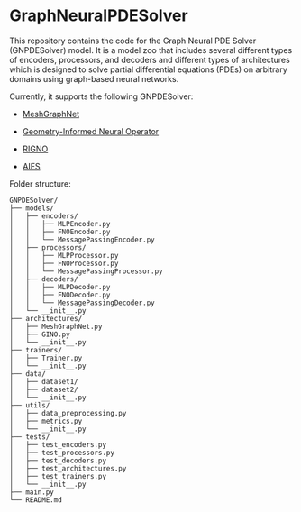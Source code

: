 # GraphNeuralPDESolver
This repository contains the code for the Graph Neural PDE Solver (GNPDESolver) model. It is a model zoo that includes several different types of encoders, processors, and decoders and different types of architectures which is designed to solve partial differential equations (PDEs) on arbitrary domains using graph-based neural networks.

Currently, it supports the following GNPDESolver:

- [MeshGraphNet](https://sites.google.com/view/meshgraphnets)
- [Geometry-Informed Neural Operator](https://openreview.net/pdf?id=86dXbqT5Ua)

- [RIGNO](https://github.com/sprmsv/rigno)
- [AIFS](https://arxiv.org/pdf/2406.01465)



Folder structure:
```
GNPDESolver/
├── models/
│   ├── encoders/
│   │   ├── MLPEncoder.py
│   │   ├── FNOEncoder.py
│   │   └── MessagePassingEncoder.py
│   ├── processors/
│   │   ├── MLPProcessor.py
│   │   ├── FNOProcessor.py
│   │   └── MessagePassingProcessor.py
│   ├── decoders/
│   │   ├── MLPDecoder.py
│   │   ├── FNODecoder.py
│   │   └── MessagePassingDecoder.py
│   └── __init__.py
├── architectures/
│   ├── MeshGraphNet.py
│   ├── GINO.py
│   └── __init__.py
├── trainers/
│   ├── Trainer.py
│   └── __init__.py
├── data/
│   ├── dataset1/
│   ├── dataset2/
│   └── __init__.py
├── utils/
│   ├── data_preprocessing.py
│   ├── metrics.py
│   └── __init__.py
├── tests/
│   ├── test_encoders.py
│   ├── test_processors.py
│   ├── test_decoders.py
│   ├── test_architectures.py
│   ├── test_trainers.py
│   └── __init__.py
├── main.py
└── README.md
```